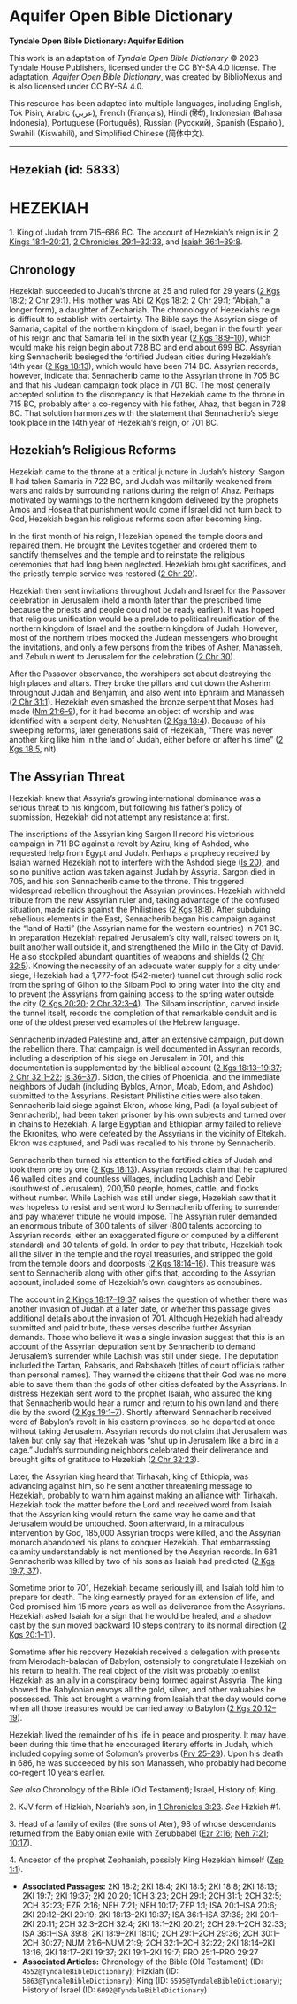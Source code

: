 # Aquifer Open Bible Dictionary

**Tyndale Open Bible Dictionary: Aquifer Edition**

This work is an adaptation of *Tyndale Open Bible Dictionary* © 2023 Tyndale House Publishers, licensed under the CC BY\-SA 4\.0 license. The adaptation, *Aquifer Open Bible Dictionary*, was created by BiblioNexus and is also licensed under CC BY\-SA 4\.0\.

This resource has been adapted into multiple languages, including English, Tok Pisin, Arabic (عربي), French (Français), Hindi (हिंदी), Indonesian (Bahasa Indonesia), Portuguese (Português), Russian (Русский), Spanish (Español), Swahili (Kiswahili), and Simplified Chinese (简体中文).



--------------------------------

## Hezekiah (id: 5833)

HEZEKIAH
========

1\. King of Judah from 715–686 BC. The account of Hezekiah’s reign is in [2 Kings 18:1–20:21](https://ref.ly/2Kgs18:1-2Kgs20:21), [2 Chronicles 29:1–32:33](https://ref.ly/2Chr29:1-2Chr32:33), and [Isaiah 36:1–39:8](https://ref.ly/Isa36:1-Isa39:8).

Chronology
----------

Hezekiah succeeded to Judah’s throne at 25 and ruled for 29 years ([2 Kgs 18:2](https://ref.ly/2Kgs18:2); [2 Chr 29:1](https://ref.ly/2Chr29:1)). His mother was Abi ([2 Kgs 18:2](https://ref.ly/2Kgs18:2); [2 Chr 29:1](https://ref.ly/2Chr29:1); “Abijah,” a longer form), a daughter of Zechariah. The chronology of Hezekiah’s reign is difficult to establish with certainty. The Bible says the Assyrian siege of Samaria, capital of the northern kingdom of Israel, began in the fourth year of his reign and that Samaria fell in the sixth year ([2 Kgs 18:9–10](https://ref.ly/2Kgs18:9-2Kgs18:10)), which would make his reign begin about 728 BC and end about 699 BC. Assyrian king Sennacherib besieged the fortified Judean cities during Hezekiah’s 14th year ([2 Kgs 18:13](https://ref.ly/2Kgs18:13)), which would have been 714 BC. Assyrian records, however, indicate that Sennacherib came to the Assyrian throne in 705 BC and that his Judean campaign took place in 701 BC. The most generally accepted solution to the discrepancy is that Hezekiah came to the throne in 715 BC, probably after a co\-regency with his father, Ahaz, that began in 728 BC. That solution harmonizes with the statement that Sennacherib’s siege took place in the 14th year of Hezekiah’s reign, or 701 BC.

Hezekiah’s Religious Reforms
----------------------------

Hezekiah came to the throne at a critical juncture in Judah’s history. Sargon II had taken Samaria in 722 BC, and Judah was militarily weakened from wars and raids by surrounding nations during the reign of Ahaz. Perhaps motivated by warnings to the northern kingdom delivered by the prophets Amos and Hosea that punishment would come if Israel did not turn back to God, Hezekiah began his religious reforms soon after becoming king.

In the first month of his reign, Hezekiah opened the temple doors and repaired them. He brought the Levites together and ordered them to sanctify themselves and the temple and to reinstate the religious ceremonies that had long been neglected. Hezekiah brought sacrifices, and the priestly temple service was restored ([2 Chr 29](https://ref.ly/2Chr29:1-2Chr29:36)).

Hezekiah then sent invitations throughout Judah and Israel for the Passover celebration in Jerusalem (held a month later than the prescribed time because the priests and people could not be ready earlier). It was hoped that religious unification would be a prelude to political reunification of the northern kingdom of Israel and the southern kingdom of Judah. However, most of the northern tribes mocked the Judean messengers who brought the invitations, and only a few persons from the tribes of Asher, Manasseh, and Zebulun went to Jerusalem for the celebration ([2 Chr 30](https://ref.ly/2Chr30:1-2Chr30:27)).

After the Passover observance, the worshipers set about destroying the high places and altars. They broke the pillars and cut down the Asherim throughout Judah and Benjamin, and also went into Ephraim and Manasseh ([2 Chr 31:1](https://ref.ly/2Chr31:1)). Hezekiah even smashed the bronze serpent that Moses had made ([Nm 21:6–9](https://ref.ly/Num21:6-Num21:9)), for it had become an object of worship and was identified with a serpent deity, Nehushtan ([2 Kgs 18:4](https://ref.ly/2Kgs18:4)). Because of his sweeping reforms, later generations said of Hezekiah, “There was never another king like him in the land of Judah, either before or after his time” ([2 Kgs 18:5](https://ref.ly/2Kgs18:5), nlt).

The Assyrian Threat
-------------------

Hezekiah knew that Assyria’s growing international dominance was a serious threat to his kingdom, but following his father’s policy of submission, Hezekiah did not attempt any resistance at first.

The inscriptions of the Assyrian king Sargon II record his victorious campaign in 711 BC against a revolt by Aziru, king of Ashdod, who requested help from Egypt and Judah. Perhaps a prophecy received by Isaiah warned Hezekiah not to interfere with the Ashdod siege ([Is 20](https://ref.ly/Isa20:1-Isa20:6)), and so no punitive action was taken against Judah by Assyria. Sargon died in 705, and his son Sennacherib came to the throne. This triggered widespread rebellion throughout the Assyrian provinces. Hezekiah withheld tribute from the new Assyrian ruler and, taking advantage of the confused situation, made raids against the Philistines ([2 Kgs 18:8](https://ref.ly/2Kgs18:8)). After subduing rebellious elements in the East, Sennacherib began his campaign against the “land of Hatti” (the Assyrian name for the western countries) in 701 BC. In preparation Hezekiah repaired Jerusalem’s city wall, raised towers on it, built another wall outside it, and strengthened the Millo in the City of David. He also stockpiled abundant quantities of weapons and shields ([2 Chr 32:5](https://ref.ly/2Chr32:5)). Knowing the necessity of an adequate water supply for a city under siege, Hezekiah had a 1,777\-foot (542\-meter) tunnel cut through solid rock from the spring of Gihon to the Siloam Pool to bring water into the city and to prevent the Assyrians from gaining access to the spring water outside the city ([2 Kgs 20:20](https://ref.ly/2Kgs20:20); [2 Chr 32:3–4](https://ref.ly/2Chr32:3-2Chr32:4)). The Siloam inscription, carved inside the tunnel itself, records the completion of that remarkable conduit and is one of the oldest preserved examples of the Hebrew language.

Sennacherib invaded Palestine and, after an extensive campaign, put down the rebellion there. That campaign is well documented in Assyrian records, including a description of his siege on Jerusalem in 701, and this documentation is supplemented by the biblical account ([2 Kgs 18:13–19:37](https://ref.ly/2Kgs18:13-2Kgs19:37); [2 Chr 32:1–22](https://ref.ly/2Chr32:1-2Chr32:22); [Is 36–37](https://ref.ly/Isa36:1-Isa37:38)). Sidon, the cities of Phoenicia, and the immediate neighbors of Judah (including Byblos, Arnon, Moab, Edom, and Ashdod) submitted to the Assyrians. Resistant Philistine cities were also taken. Sennacherib laid siege against Ekron, whose king, Padi (a loyal subject of Sennacherib), had been taken prisoner by his own subjects and turned over in chains to Hezekiah. A large Egyptian and Ethiopian army failed to relieve the Ekronites, who were defeated by the Assyrians in the vicinity of Eltekah. Ekron was captured, and Padi was recalled to his throne by Sennacherib.

Sennacherib then turned his attention to the fortified cities of Judah and took them one by one ([2 Kgs 18:13](https://ref.ly/2Kgs18:13)). Assyrian records claim that he captured 46 walled cities and countless villages, including Lachish and Debir (southwest of Jerusalem), 200,150 people, homes, cattle, and flocks without number. While Lachish was still under siege, Hezekiah saw that it was hopeless to resist and sent word to Sennacherib offering to surrender and pay whatever tribute he would impose. The Assyrian ruler demanded an enormous tribute of 300 talents of silver (800 talents according to Assyrian records, either an exaggerated figure or computed by a different standard) and 30 talents of gold. In order to pay that tribute, Hezekiah took all the silver in the temple and the royal treasuries, and stripped the gold from the temple doors and doorposts ([2 Kgs 18:14–16](https://ref.ly/2Kgs18:14-2Kgs18:16)). This treasure was sent to Sennacherib along with other gifts that, according to the Assyrian account, included some of Hezekiah’s own daughters as concubines.

The account in [2 Kings 18:17–19:37](https://ref.ly/2Kgs18:17-2Kgs19:37) raises the question of whether there was another invasion of Judah at a later date, or whether this passage gives additional details about the invasion of 701\. Although Hezekiah had already submitted and paid tribute, these verses describe further Assyrian demands. Those who believe it was a single invasion suggest that this is an account of the Assyrian deputation sent by Sennacherib to demand Jerusalem’s surrender while Lachish was still under siege. The deputation included the Tartan, Rabsaris, and Rabshakeh (titles of court officials rather than personal names). They warned the citizens that their God was no more able to save them than the gods of other cities defeated by the Assyrians. In distress Hezekiah sent word to the prophet Isaiah, who assured the king that Sennacherib would hear a rumor and return to his own land and there die by the sword ([2 Kgs 19:1–7](https://ref.ly/2Kgs19:1-2Kgs19:7)). Shortly afterward Sennacherib received word of Babylon’s revolt in his eastern provinces, so he departed at once without taking Jerusalem. Assyrian records do not claim that Jerusalem was taken but only say that Hezekiah was “shut up in Jerusalem like a bird in a cage.” Judah’s surrounding neighbors celebrated their deliverance and brought gifts of gratitude to Hezekiah ([2 Chr 32:23](https://ref.ly/2Chr32:23)).

Later, the Assyrian king heard that Tirhakah, king of Ethiopia, was advancing against him, so he sent another threatening message to Hezekiah, probably to warn him against making an alliance with Tirhakah. Hezekiah took the matter before the Lord and received word from Isaiah that the Assyrian king would return the same way he came and that Jerusalem would be untouched. Soon afterward, in a miraculous intervention by God, 185,000 Assyrian troops were killed, and the Assyrian monarch abandoned his plans to conquer Hezekiah. That embarrassing calamity understandably is not mentioned by the Assyrian records. In 681 Sennacherib was killed by two of his sons as Isaiah had predicted ([2 Kgs 19:7, 37](https://ref.ly/2Kgs19:7,2Kgs19:37)).

Sometime prior to 701, Hezekiah became seriously ill, and Isaiah told him to prepare for death. The king earnestly prayed for an extension of life, and God promised him 15 more years as well as deliverance from the Assyrians. Hezekiah asked Isaiah for a sign that he would be healed, and a shadow cast by the sun moved backward 10 steps contrary to its normal direction ([2 Kgs 20:1–11](https://ref.ly/2Kgs20:1-2Kgs20:11)).

Sometime after his recovery Hezekiah received a delegation with presents from Merodach\-baladan of Babylon, ostensibly to congratulate Hezekiah on his return to health. The real object of the visit was probably to enlist Hezekiah as an ally in a conspiracy being formed against Assyria. The king showed the Babylonian envoys all the gold, silver, and other valuables he possessed. This act brought a warning from Isaiah that the day would come when all those treasures would be carried away to Babylon ([2 Kgs 20:12–19](https://ref.ly/2Kgs20:12-2Kgs20:19)).

Hezekiah lived the remainder of his life in peace and prosperity. It may have been during this time that he encouraged literary efforts in Judah, which included copying some of Solomon’s proverbs ([Prv 25–29](https://ref.ly/Prov25:1-Prov29:27)). Upon his death in 686, he was succeeded by his son Manasseh, who probably had become co\-regent 10 years earlier.

*See also* Chronology of the Bible (Old Testament); Israel, History of; King.

2\. KJV form of Hizkiah, Neariah’s son, in [1 Chronicles 3:23](https://ref.ly/1Chr3:23). *See* Hizkiah \#1.

3\. Head of a family of exiles (the sons of Ater), 98 of whose descendants returned from the Babylonian exile with Zerubbabel ([Ezr 2:16](https://ref.ly/Ezra2:16); [Neh 7:21](https://ref.ly/Neh7:21); [10:17](https://ref.ly/Neh10:17)).

4\. Ancestor of the prophet Zephaniah, possibly King Hezekiah himself ([Zep 1:1](https://ref.ly/Zeph1:1)).

* **Associated Passages:** 2KI 18:2; 2KI 18:4; 2KI 18:5; 2KI 18:8; 2KI 18:13; 2KI 19:7; 2KI 19:37; 2KI 20:20; 1CH 3:23; 2CH 29:1; 2CH 31:1; 2CH 32:5; 2CH 32:23; EZR 2:16; NEH 7:21; NEH 10:17; ZEP 1:1; ISA 20:1–ISA 20:6; 2KI 20:12–2KI 20:19; 2KI 18:13–2KI 19:37; ISA 36:1–ISA 37:38; 2KI 20:1–2KI 20:11; 2CH 32:3–2CH 32:4; 2KI 18:1–2KI 20:21; 2CH 29:1–2CH 32:33; ISA 36:1–ISA 39:8; 2KI 18:9–2KI 18:10; 2CH 29:1–2CH 29:36; 2CH 30:1–2CH 30:27; NUM 21:6–NUM 21:9; 2CH 32:1–2CH 32:22; 2KI 18:14–2KI 18:16; 2KI 18:17–2KI 19:37; 2KI 19:1–2KI 19:7; PRO 25:1–PRO 29:27
* **Associated Articles:** Chronology of the Bible (Old Testament) (ID: `4552@TyndaleBibleDictionary`); Hizkiah (ID: `5863@TyndaleBibleDictionary`); King (ID: `6595@TyndaleBibleDictionary`); History of Israel (ID: `6092@TyndaleBibleDictionary`)

